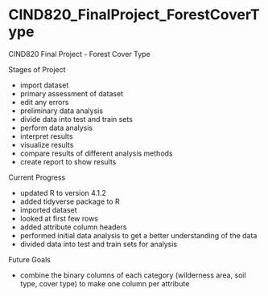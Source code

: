 # CIND820_FinalProject_ForestCoverType
CIND820 Final Project - Forest Cover Type

Stages of Project
- import dataset
- primary assessment of dataset
- edit any errors
- preliminary data analysis
- divide data into test and train sets
- perform data analysis
- interpret results
- visualize results
- compare results of different analysis methods
- create report to show results

Current Progress
- updated R to version 4.1.2
- added tidyverse package to R
- imported dataset
- looked at first few rows
- added attribute column headers
- performed initial data analysis to get a better understanding of the data
- divided data into test and train sets for analysis

Future Goals
- combine the binary columns of each category (wilderness area, soil type, cover type) to make one column per attribute
